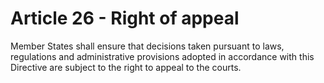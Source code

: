 # Article 26 - Right of appeal


Member States shall ensure that decisions taken pursuant to laws, regulations and administrative provisions adopted in accordance with this Directive are subject to the right to appeal to the courts.
